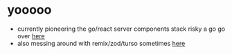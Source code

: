 # yooooo

- currently pioneering the go/react server components stack risky a go go over [here](https://github.com/mpottebaum/rscy-g)
- also messing around with remix/zod/turso sometimes [here](https://github.com/mpottebaum/gymmy-stewart)
